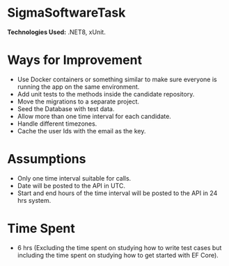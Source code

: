 # SigmaSoftwareTask
**Technologies Used:** .NET8, xUnit.

# Ways for Improvement
- Use Docker containers or something similar to make sure everyone is running the app on the same environment.
- Add unit tests to the methods inside the candidate repository.
- Move the migrations to a separate project.
- Seed the Database with test data.
- Allow more than one time interval for each candidate.
- Handle different timezones.
- Cache the user Ids with the email as the key.

# Assumptions
- Only one time interval suitable for calls.
- Date will be posted to the API  in UTC.
- Start and end hours of the time interval will be posted to the API in 24 hrs system.

# Time Spent
- 6 hrs (Excluding the time spent on studying how to write test cases but including the time spent on studying how to get started with EF Core).

